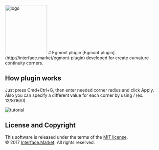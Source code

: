 <img src="https://www.dropbox.com/s/fly8v3yquzbavvy/logo.png?raw=1" width="137" height="161" alt="logo"/>
# Egmont plugin
[Egmont plugin](http://interface.market/egmont-plugin) developed for create curvature continuity corners.


## How plugin works
Just press Cmd+Ctrl+G, then enter needed corner radius and click Apply. Also you can specify a different value for each corner by using / (ex. 12/8/16/0).

<img src="https://www.dropbox.com/s/yl9e9oc2rac0zd2/howWorks.png?raw=1" alt="tutorial"/>


## License and Copyright
This software is released under the terms of the [MIT license](https://github.com/svg/svgo/blob/master/LICENSE).</br>
© 2017 [Interface.Market](http://interface.market). All rights reserved.
